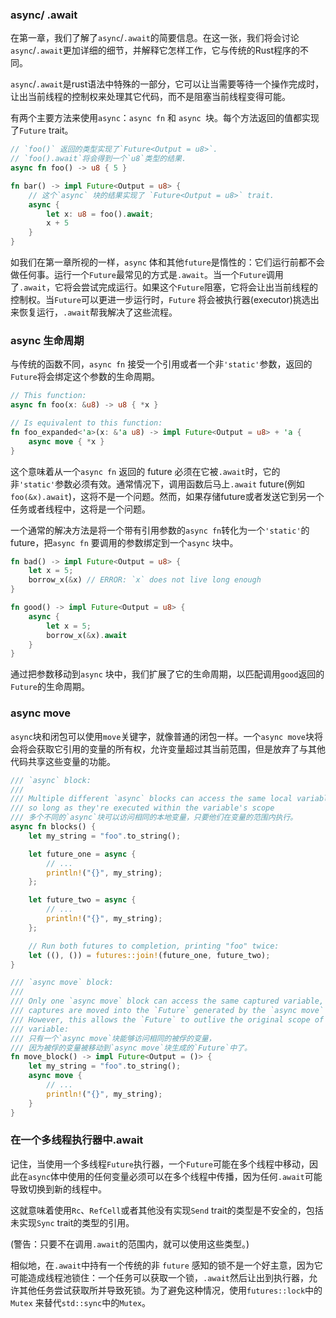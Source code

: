 ### async/ .await

在第一章，我们了解了`async`/`.await`的简要信息。在这一张，我们将会讨论`async`/`.await`更加详细的细节，并解释它怎样工作，它与传统的Rust程序的不同。

`async`/`.await`是rust语法中特殊的一部分，它可以让当需要等待一个操作完成时，让出当前线程的控制权来处理其它代码，而不是阻塞当前线程变得可能。

有两个主要方法来使用`async`：`async fn` 和 `async `块。每个方法返回的值都实现了`Future` trait。

```rust
// `foo()` 返回的类型实现了`Future<Output = u8>`.
// `foo().await`将会得到一个`u8`类型的结果.
async fn foo() -> u8 { 5 }

fn bar() -> impl Future<Output = u8> {
  	// 这个`async` 块的结果实现了 `Future<Output = u8>` trait.
    async {
        let x: u8 = foo().await;
        x + 5
    }
}
```

如我们在第一章所视的一样，`async` 体和其他`future`是惰性的：它们运行前都不会做任何事。运行一个`Future`最常见的方式是`.await`。当一个`Future`调用了`.await`，它将会尝试完成运行。如果这个`Future`阻塞，它将会让出当前线程的控制权。当`Future`可以更进一步运行时，`Future` 将会被执行器(executor)挑选出来恢复运行，`.await`帮我解决了这些流程。



### async 生命周期

与传统的函数不同，`async fn` 接受一个引用或者一个非`'static'`参数，返回的`Future`将会绑定这个参数的生命周期。

```rust
// This function:
async fn foo(x: &u8) -> u8 { *x }

// Is equivalent to this function:
fn foo_expanded<'a>(x: &'a u8) -> impl Future<Output = u8> + 'a {
    async move { *x }
}
```

这个意味着从一个`async fn`  返回的 future 必须在它被`.await`时，它的非`'static'`参数必须有效。通常情况下，调用函数后马上`.await` future(例如`foo(&x).await`)，这将不是一个问题。然而，如果存储future或者发送它到另一个任务或者线程中，这将是一个问题。

一个通常的解决方法是将一个带有引用参数的`async fn`转化为一个`'static'`的future，把`async fn` 要调用的参数绑定到一个`async` 块中。

```rust
fn bad() -> impl Future<Output = u8> {
    let x = 5;
    borrow_x(&x) // ERROR: `x` does not live long enough
}

fn good() -> impl Future<Output = u8> {
    async {
        let x = 5;
        borrow_x(&x).await
    }
}
```

通过把参数移动到`async` 块中，我们扩展了它的生命周期，以匹配调用`good`返回的`Future`的生命周期。



### async move

`async`块和闭包可以使用`move`关键字，就像普通的闭包一样。一个`async move`块将会将会获取它引用的变量的所有权，允许变量超过其当前范围，但是放弃了与其他代码共享这些变量的功能。

```rust
/// `async` block:
///
/// Multiple different `async` blocks can access the same local variable
/// so long as they're executed within the variable's scope
/// 多个不同的`async`块可以访问相同的本地变量，只要他们在变量的范围内执行。
async fn blocks() {
    let my_string = "foo".to_string();

    let future_one = async {
        // ...
        println!("{}", my_string);
    };

    let future_two = async {
        // ...
        println!("{}", my_string);
    };

    // Run both futures to completion, printing "foo" twice:
    let ((), ()) = futures::join!(future_one, future_two);
}

/// `async move` block:
///
/// Only one `async move` block can access the same captured variable, since
/// captures are moved into the `Future` generated by the `async move` block.
/// However, this allows the `Future` to outlive the original scope of the
/// variable:
/// 只有一个`async move`块能够访问相同的被俘的变量，
/// 因为被俘的变量被移动到`async move`块生成的`Future`中了。
fn move_block() -> impl Future<Output = ()> {
    let my_string = "foo".to_string();
    async move {
        // ...
        println!("{}", my_string);
    }
}
```



### 在一个多线程执行器中.await

记住，当使用一个多线程`Future`执行器，一个`Future`可能在多个线程中移动，因此在`async`体中使用的任何变量必须可以在多个线程中传播，因为任何`.await`可能导致切换到新的线程中。

这就意味着使用`Rc`、`RefCell`或者其他没有实现`Send` trait的类型是不安全的，包括未实现`Sync` trait的类型的引用。

(警告：只要不在调用`.await`的范围内，就可以使用这些类型。)

相似地，在`.await`中持有一个传统的非 `future` 感知的锁不是一个好主意，因为它可能造成线程池锁住：一个任务可以获取一个锁，`.await`然后让出到执行器，允许其他任务尝试获取所并导致死锁。为了避免这种情况，使用`futures::lock`中的`Mutex` 来替代`std::sync`中的`Mutex`。


